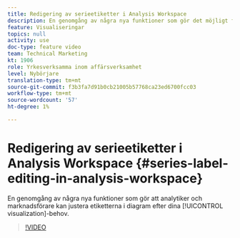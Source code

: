 ```yaml
---
title: Redigering av serieetiketter i Analysis Workspace
description: En genomgång av några nya funktioner som gör det möjligt för analytiker och marknadsförare att justera etiketterna i diagram efter era visualiseringsbehov.
feature: Visualiseringar
topics: null
activity: use
doc-type: feature video
team: Technical Marketing
kt: 1906
role: Yrkesverksamma inom affärsverksamhet
level: Nybörjare
translation-type: tm+mt
source-git-commit: f3b3fa7d91b0cb21005b57768ca23ed6700fcc03
workflow-type: tm+mt
source-wordcount: '57'
ht-degree: 1%

---
```



# Redigering av serieetiketter i Analysis Workspace {#series-label-editing-in-analysis-workspace}

En genomgång av några nya funktioner som gör att analytiker och marknadsförare kan justera etiketterna i diagram efter dina [!UICONTROL visualization]-behov.

>[!VIDEO](https://video.tv.adobe.com/v/23728/?quality=12)
